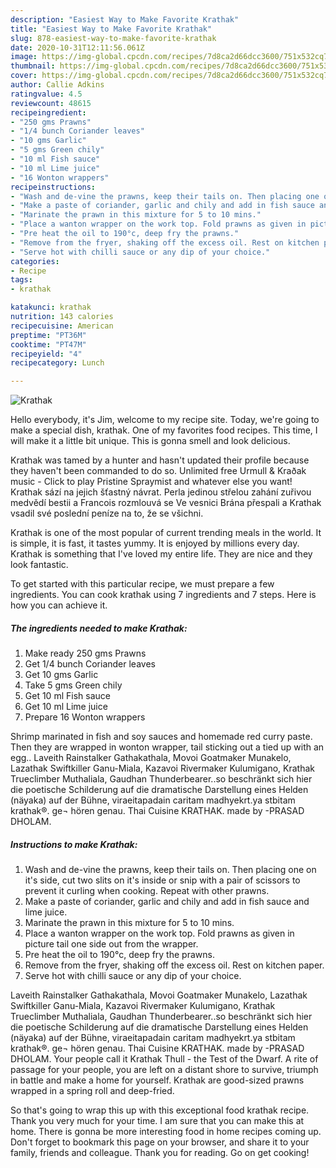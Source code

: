 ```yaml
---
description: "Easiest Way to Make Favorite Krathak"
title: "Easiest Way to Make Favorite Krathak"
slug: 878-easiest-way-to-make-favorite-krathak
date: 2020-10-31T12:11:56.061Z
image: https://img-global.cpcdn.com/recipes/7d8ca2d66dcc3600/751x532cq70/krathak-recipe-main-photo.jpg
thumbnail: https://img-global.cpcdn.com/recipes/7d8ca2d66dcc3600/751x532cq70/krathak-recipe-main-photo.jpg
cover: https://img-global.cpcdn.com/recipes/7d8ca2d66dcc3600/751x532cq70/krathak-recipe-main-photo.jpg
author: Callie Adkins
ratingvalue: 4.5
reviewcount: 48615
recipeingredient:
- "250 gms Prawns"
- "1/4 bunch Coriander leaves"
- "10 gms Garlic"
- "5 gms Green chily"
- "10 ml Fish sauce"
- "10 ml Lime juice"
- "16 Wonton wrappers"
recipeinstructions:
- "Wash and de-vine the prawns, keep their tails on. Then placing one on it&#39;s side, cut two slits on it&#39;s inside or snip with a pair of scissors to prevent it curling when cooking. Repeat with other prawns."
- "Make a paste of coriander, garlic and chily and add in fish sauce and lime juice."
- "Marinate the prawn in this mixture for 5 to 10 mins."
- "Place a wanton wrapper on the work top. Fold prawns as given in picture tail one side out from the wrapper."
- "Pre heat the oil to 190°c, deep fry the prawns."
- "Remove from the fryer, shaking off the excess oil. Rest on kitchen paper."
- "Serve hot with chilli sauce or any dip of your choice."
categories:
- Recipe
tags:
- krathak

katakunci: krathak 
nutrition: 143 calories
recipecuisine: American
preptime: "PT36M"
cooktime: "PT47M"
recipeyield: "4"
recipecategory: Lunch

---
```



![Krathak](https://img-global.cpcdn.com/recipes/7d8ca2d66dcc3600/751x532cq70/krathak-recipe-main-photo.jpg)

Hello everybody, it's Jim, welcome to my recipe site. Today, we're going to make a special dish, krathak. One of my favorites food recipes. This time, I will make it a little bit unique. This is gonna smell and look delicious.

Krathak was tamed by a hunter and hasn&#39;t updated their profile because they haven&#39;t been commanded to do so. Unlimited free Urmull &amp; Kraðak music - Click to play Pristine Spraymist and whatever else you want! Krathak sází na jejich šťastný návrat. Perla jedinou střelou zahání zuřivou medvědí bestii a Francois rozmlouvá se Ve vesnici Brána přespali a Krathak vsadil své poslední peníze na to, že se všichni.

Krathak is one of the most popular of current trending meals in the world. It is simple, it is fast, it tastes yummy. It is enjoyed by millions every day. Krathak is something that I've loved my entire life. They are nice and they look fantastic.


To get started with this particular recipe, we must prepare a few ingredients. You can cook krathak using 7 ingredients and 7 steps. Here is how you can achieve it.

<!--inarticleads1-->

##### The ingredients needed to make Krathak:

1. Make ready 250 gms Prawns
1. Get 1/4 bunch Coriander leaves
1. Get 10 gms Garlic
1. Take 5 gms Green chily
1. Get 10 ml Fish sauce
1. Get 10 ml Lime juice
1. Prepare 16 Wonton wrappers


Shrimp marinated in fish and soy sauces and homemade red curry paste. Then they are wrapped in wonton wrapper, tail sticking out a tied up with an egg.. Laveith Rainstalker Gathakathala, Movoi Goatmaker Munakelo, Lazathak Swiftkiller Ganu-Miala, Kazavoi Rivermaker Kulumigano, Krathak Trueclimber Muthaliala, Gaudhan Thunderbearer..so beschränkt sich hier die poetische Schilderung auf die dramatische Darstellung eines Helden (näyaka) auf der Bühne, viraeitapadain caritam madhyekrt.ya stbitam krathak®. ge¬ hören genau. Thai Cuisine KRATHAK. made by -PRASAD DHOLAM. 

<!--inarticleads2-->

##### Instructions to make Krathak:

1. Wash and de-vine the prawns, keep their tails on. Then placing one on it&#39;s side, cut two slits on it&#39;s inside or snip with a pair of scissors to prevent it curling when cooking. Repeat with other prawns.
1. Make a paste of coriander, garlic and chily and add in fish sauce and lime juice.
1. Marinate the prawn in this mixture for 5 to 10 mins.
1. Place a wanton wrapper on the work top. Fold prawns as given in picture tail one side out from the wrapper.
1. Pre heat the oil to 190°c, deep fry the prawns.
1. Remove from the fryer, shaking off the excess oil. Rest on kitchen paper.
1. Serve hot with chilli sauce or any dip of your choice.


Laveith Rainstalker Gathakathala, Movoi Goatmaker Munakelo, Lazathak Swiftkiller Ganu-Miala, Kazavoi Rivermaker Kulumigano, Krathak Trueclimber Muthaliala, Gaudhan Thunderbearer..so beschränkt sich hier die poetische Schilderung auf die dramatische Darstellung eines Helden (näyaka) auf der Bühne, viraeitapadain caritam madhyekrt.ya stbitam krathak®. ge¬ hören genau. Thai Cuisine KRATHAK. made by -PRASAD DHOLAM. Your people call it Krathak Thull - the Test of the Dwarf. A rite of passage for your people, you are left on a distant shore to survive, triumph in battle and make a home for yourself. Krathak are good-sized prawns wrapped in a spring roll and deep-fried. 

So that's going to wrap this up with this exceptional food krathak recipe. Thank you very much for your time. I am sure that you can make this at home. There is gonna be more interesting food in home recipes coming up. Don't forget to bookmark this page on your browser, and share it to your family, friends and colleague. Thank you for reading. Go on get cooking!

